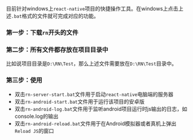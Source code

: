 
目前针对windows上`react-native`项目的快捷操作工具。在windows上点击上述`.bat`格式的文件就可完成对应的功能。

### 第一步：下载`rn`开头的文件
### 第二步：所有文件都存放在项目目录中
比如说项目目录是`D:\RN\Test`，那么上述文件需要放在`D:\RN\Test`目录中。

### 第三步：使用
- 双击`rn-server-start.bat`文件用于启动`react-native`电脑端的服务器
- 双击`rn-android-start.bat`文件用于运行该项目的安卓版
- 双击`rn-android-log.bat`文件用于监听android项目运行时js输出的日志，如console.log的输出
- 双击`rn-android-reload.bat`文件用于在Android模拟器或者真机上弹出`Reload JS`的窗口
